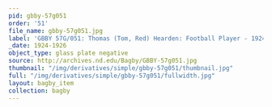 ```yaml
---
pid: gbby-57g051
order: '51'
file_name: gbby-57g051.jpg
label: 'GBBY 57G/051: Thomas (Tom, Red) Hearden: Football Player - 1924-1926'
_date: 1924-1926
object_type: glass plate negative
source: http://archives.nd.edu/Bagby/GBBY-57g051.jpg
thumbnail: "/img/derivatives/simple/gbby-57g051/thumbnail.jpg"
full: "/img/derivatives/simple/gbby-57g051/fullwidth.jpg"
layout: bagby_item
collection: bagby
---
```

